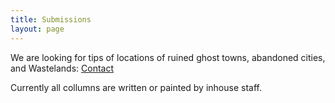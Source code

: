 ```yaml
---
title: Submissions
layout: page
---
```

We are looking for tips of locations of ruined ghost towns, abandoned cities, and Wastelands: [Contact]()

Currently all collumns are written or painted by inhouse staff.
